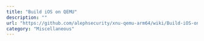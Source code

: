 ```yaml
---
title: "Build iOS on QEMU"
description: ""
url: "https://github.com/alephsecurity/xnu-qemu-arm64/wiki/Build-iOS-on-QEMU"
category: "Miscellaneous"
---
```

